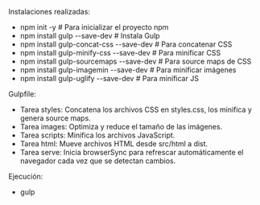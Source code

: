 Instalaciones realizadas:

- npm init -y                               # Para inicializar el proyecto npm
- npm install gulp --save-dev               # Instala Gulp
- npm install gulp-concat-css --save-dev    # Para concatenar CSS
- npm install gulp-minify-css --save-dev    # Para minificar CSS
- npm install gulp-sourcemaps --save-dev    # Para source maps de CSS
- npm install gulp-imagemin --save-dev      # Para minificar imágenes
- npm install gulp-uglify --save-dev        # Para minificar JS


Gulpfile:

- Tarea styles:     Concatena los archivos CSS en styles.css, los minifica y genera source maps.
- Tarea images:     Optimiza y reduce el tamaño de las imágenes.
- Tarea scripts:    Minifica los archivos JavaScript.
- Tarea html:       Mueve archivos HTML desde src/html a dist.
- Tarea serve:      Inicia browserSync para refrescar automáticamente el navegador cada vez que se detectan cambios.

Ejecución:
-   gulp